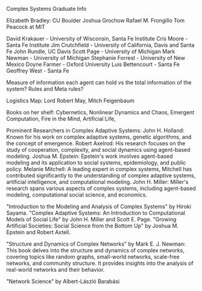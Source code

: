 Complex Systems Graduate Info

Elizabeth Bradley: CU Boulder
Joshua Grochow
Rafael M. Frongillo
Tom Peacock at MIT

David Krakauer - University of Wisconsin, Santa Fe Institute
Cris Moore - Santa Fe Institute
Jim Crutchfield - University of California, Davis and Santa Fe
John Rundle, UC Davis
Scott Page - University of Michigan
Mark Newman - University of Michigan
Stephanie Forrest - University of New Mexico
Doyne Farmer - Oxford University
Luis Bettencourt - Santa Fe
Geoffrey West - Santa Fe



Measure of information each agent can hold vs the total information of the system?
Rules and Meta rules?

Logistics Map: Lord Robert May, Mitch Feigenbaum 

Books on her shelf:
Cybernetics, Nonlinear Dynamics and Chaos, Emergent Computation, Fire in the Mind, Artificial Life, 


Prominent Researchers in Complex Adaptive Systems:
John H. Holland: Known for his work on complex adaptive systems, genetic algorithms, and the concept of emergence.
Robert Axelrod: His research focuses on the study of cooperation, complexity, and social dynamics using agent-based modeling.
Joshua M. Epstein: Epstein's work involves agent-based modeling and its application to social systems, epidemiology, and public policy.
Melanie Mitchell: A leading expert in complex systems, Mitchell has contributed significantly to the understanding of complex adaptive systems, artificial intelligence, and computational modeling.
John H. Miller: Miller's research spans various aspects of complex systems, including agent-based modeling, computational social science, and economics.

"Introduction to the Modeling and Analysis of Complex Systems" by Hiroki Sayama.
"Complex Adaptive Systems: An Introduction to Computational Models of Social Life" by John H. Miller and Scott E. Page.
"Growing Artificial Societies: Social Science from the Bottom Up" by Joshua M. Epstein and Robert Axtell.

"Structure and Dynamics of Complex Networks" by Mark E. J. Newman: This book delves into the structure and dynamics of complex networks, covering topics like random graphs, small-world networks, scale-free networks, and community structure. It provides insights into the analysis of real-world networks and their behavior.

"Network Science" by Albert-László Barabási